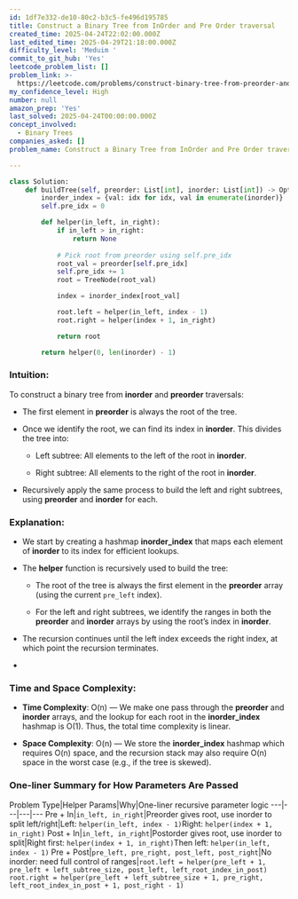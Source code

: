 ```yaml
---
id: 1df7e332-de10-80c2-b3c5-fe496d195785
title: Construct a Binary Tree from InOrder and Pre Order traversal
created_time: 2025-04-24T22:02:00.000Z
last_edited_time: 2025-04-29T21:18:00.000Z
difficulty_level: 'Meduim '
commit_to_git_hub: 'Yes'
leetcode_problem_list: []
problem_link: >-
  https://leetcode.com/problems/construct-binary-tree-from-preorder-and-inorder-traversal/description/
my_confidence_level: High
number: null
amazon_prep: 'Yes'
last_solved: 2025-04-24T00:00:00.000Z
concept_involved:
  - Binary Trees
companies_asked: []
problem_name: Construct a Binary Tree from InOrder and Pre Order traversal

---
```


```python
class Solution:
    def buildTree(self, preorder: List[int], inorder: List[int]) -> Optional[TreeNode]:
        inorder_index = {val: idx for idx, val in enumerate(inorder)}
        self.pre_idx = 0

        def helper(in_left, in_right):
            if in_left > in_right:
                return None
            
            # Pick root from preorder using self.pre_idx
            root_val = preorder[self.pre_idx]
            self.pre_idx += 1
            root = TreeNode(root_val)

            index = inorder_index[root_val]

            root.left = helper(in_left, index - 1)
            root.right = helper(index + 1, in_right)

            return root

        return helper(0, len(inorder) - 1)

```

### Intuition:

To construct a binary tree from **inorder** and **preorder** traversals:

*   The first element in **preorder** is always the root of the tree.

*   Once we identify the root, we can find its index in **inorder**. This divides the tree into:

    *   Left subtree: All elements to the left of the root in **inorder**.

    *   Right subtree: All elements to the right of the root in **inorder**.

*   Recursively apply the same process to build the left and right subtrees, using **preorder** and **inorder** for each.

### Explanation:

*   We start by creating a hashmap **inorder\_index** that maps each element of **inorder** to its index for efficient lookups.

*   The **helper** function is recursively used to build the tree:

    *   The root of the tree is always the first element in the **preorder** array (using the current `pre_left` index).

    *   For the left and right subtrees, we identify the ranges in both the **preorder** and **inorder** arrays by using the root’s index in **inorder**.

*   The recursion continues until the left index exceeds the right index, at which point the recursion terminates.

*

### Time and Space Complexity:

*   **Time Complexity**: O(n) — We make one pass through the **preorder** and **inorder** arrays, and the lookup for each root in the **inorder\_index** hashmap is O(1). Thus, the total time complexity is linear.

*   **Space Complexity**: O(n) — We store the **inorder\_index** hashmap which requires O(n) space, and the recursion stack may also require O(n) space in the worst case (e.g., if the tree is skewed).

### One-liner Summary for How Parameters Are Passed

Problem Type|Helper Params|Why|One-liner recursive parameter logic
\---|---|---|---
Pre + In|`in_left, in_right`|Preorder gives root, use inorder to split left/right|Left: `helper(in_left, index - 1)`Right: `helper(index + 1, in_right)`
Post + In|`in_left, in_right`|Postorder gives root, use inorder to split|Right first: `helper(index + 1, in_right)`Then left: `helper(in_left, index - 1)`
Pre + Post|`pre_left, pre_right, post_left, post_right`|No inorder: need full control of ranges|`root.left = helper(pre_left + 1, pre_left + left_subtree_size, post_left, left_root_index_in_post)
            root.right = helper(pre_left + left_subtree_size + 1, pre_right, left_root_index_in_post + 1, post_right - 1)`
